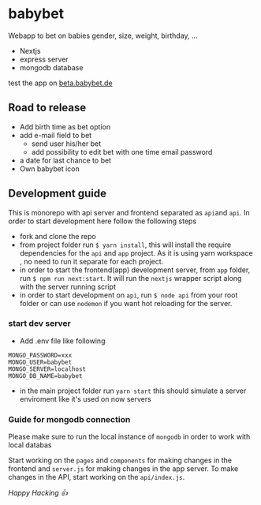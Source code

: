 # babybet
Webapp to bet on babies gender, size, weight, birthday, ...

- Nextjs
- express server
- mongodb database

test the app on [beta.babybet.de](https://beta.babybet.de)

## Road to release

- Add birth time as bet option
- add e-mail field to bet
  - send user his/her bet
  - add possibility to edit bet with one time email password
- a date for last chance to bet
- Own babybet icon

## Development guide
This is monorepo with api server and frontend separated as `api`and `api`.
In order to start development here follow the following steps
- fork and clone the repo
- from project folder run `$ yarn install`, this will install the require dependencies for the `api` and `app` project. As it is using yarn workspace , no need to run it separate for each project.
- in order to start the frontend(app) development server, from `app` folder, run `$ npm run next:start`. It will run the `nextjs` wrapper script along with the server running script
- in order to start development on `api`, run `$ node api` from your root folder or can use `nodemon` if you want hot reloading for the server.

### start dev server
- Add .env file like following
```
MONGO_PASSWORD=xxx
MONGO_USER=babybet
MONGO_SERVER=localhost
MONGO_DB_NAME=babybet
```
- in the main project folder run `yarn start` this should simulate a server enviroment like it's used on now servers

### Guide for mongodb connection

Please make sure to run the local instance of `mongodb` in order to work with local databas

Start working on the `pages` and `components` for making changes in the frontend and `server.js` for making changes in the app server.
To make changes in the API, start working on the `api/index.js`.

*Happy Hacking :+1:*
